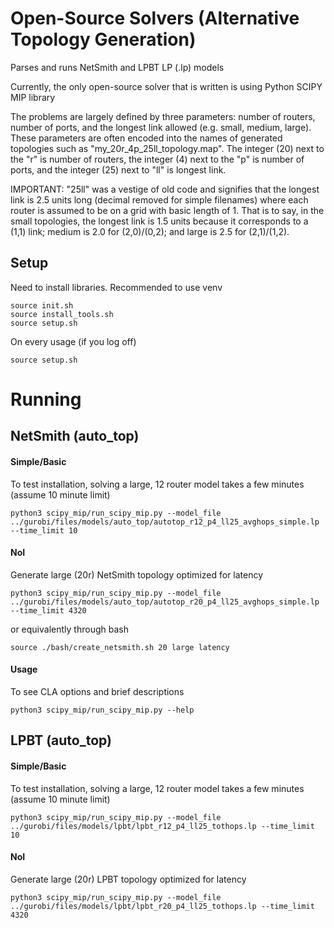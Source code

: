 # Open-Source Solvers (Alternative Topology Generation)

Parses and runs NetSmith and LPBT LP (.lp) models

Currently, the only open-source solver that is written is using Python SCIPY MIP library


The problems are largely defined by three parameters: number of routers, number of ports, and the longest link allowed (e.g. small, medium, large). These parameters are often encoded into the names of generated topologies such as "my_20r_4p_25ll_topology.map". The integer (20) next to the "r" is number of routers, the integer (4) next to the "p" is number of ports, and the integer (25) next to "ll" is longest link.

IMPORTANT: "25ll" was a vestige of old code and signifies that the longest link is 2.5 units long (decimal removed for simple filenames) where each router is assumed to be on a grid with basic length of 1. That is to say, in the small topologies, the longest link is 1.5 units because it corresponds to a (1,1) link; medium is 2.0 for (2,0)/(0,2); and large is 2.5 for (2,1)/(1,2).

## Setup


Need to install libraries. Recommended to use venv


```
source init.sh
source install_tools.sh
source setup.sh
```

On every usage (if you log off)
```
source setup.sh
```

# Running

## NetSmith (auto_top)

#### Simple/Basic

To test installation, solving a large, 12 router model takes a few minutes (assume 10 minute limit)
```
python3 scipy_mip/run_scipy_mip.py --model_file ../gurobi/files/models/auto_top/autotop_r12_p4_ll25_avghops_simple.lp --time_limit 10
```


#### NoI

Generate large (20r) NetSmith topology optimized for latency
```
python3 scipy_mip/run_scipy_mip.py --model_file ../gurobi/files/models/auto_top/autotop_r20_p4_ll25_avghops_simple.lp --time_limit 4320
```

or equivalently through bash
```
source ./bash/create_netsmith.sh 20 large latency
```


#### Usage

To see CLA options and brief descriptions
```
python3 scipy_mip/run_scipy_mip.py --help
```



## LPBT (auto_top)

#### Simple/Basic

To test installation, solving a large, 12 router model takes a few minutes (assume 10 minute limit)
```
python3 scipy_mip/run_scipy_mip.py --model_file ../gurobi/files/models/lpbt/lpbt_r12_p4_ll25_tothops.lp --time_limit 10
```


#### NoI

Generate large (20r) LPBT topology optimized for latency
```
python3 scipy_mip/run_scipy_mip.py --model_file ../gurobi/files/models/lpbt/lpbt_r20_p4_ll25_tothops.lp --time_limit 4320
```
